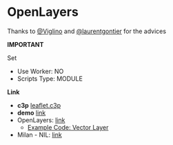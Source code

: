 # OpenLayers

Thanks to [@Viglino](https://github.com/Viglino) and [@laurentgontier](https://www.laurentgontier.com/) for the advices

**IMPORTANT**

Set
- Use Worker: NO
- Scripts Type: MODULE

**Link**

* **c3p** [leaflet.c3p](source/c3p/leaflet.c3p)
* **demo** [link](demo)
* OpenLayers: [link](https://openlayers.org/)
  - [Example Code: Vector Layer](https://openlayers.org/en/latest/examples/vector-layer.html)
* Milan - NIL: [link](https://dati.comune.milano.it/dataset/ds964-nil-vigenti-pgt-2030/resource/9c4e0776-56fc-4f3d-8a90-f4992a3be426)